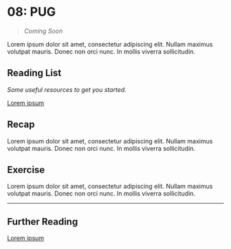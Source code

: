# 08: PUG
> _Coming Soon_


Lorem ipsum dolor sit amet, consectetur adipiscing elit. Nullam maximus volutpat mauris. Donec non orci nunc. In mollis viverra sollicitudin.

## **Reading List**

_Some useful resources to get you started._

[Lorem ipsum](https://www.lipsum.com/feed/html)

## **Recap**

Lorem ipsum dolor sit amet, consectetur adipiscing elit. Nullam maximus volutpat mauris. Donec non orci nunc. In mollis viverra sollicitudin.


## **Exercise**

Lorem ipsum dolor sit amet, consectetur adipiscing elit. Nullam maximus volutpat mauris. Donec non orci nunc. In mollis viverra sollicitudin.


---

## **Further Reading**

[Lorem ipsum](https://www.lipsum.com/feed/html)
